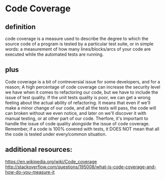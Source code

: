 Code Coverage
==================

definition
------------------------
code coverage is a measure used to describe the degree to which the source code of a program is tested by a particular test suite, or in simple words:
a measurement of how many lines/blocks/arcs of your code are executed while the automated tests are running.

plus
------------------------
Code coverage is a bit of contreversial issue for some developers, and for a reason;
A high percentage of code coverage can increase the security level we have when it comes to refactoring our code, but we have to include the issue of test quality. If the unit tests quality is poor, we can get a wrong feeling about the actual ability of refactoring.
It means that even if we'll make a minor change of our code, and all the tests will pass, the code will can broken without we even notice, and later on we'll discover it with manual testing, or at other part of our code.
Therfore, it's important to handle the issue of code quality alongside the issue of code coverage.
Remember, if a code is 100% covered with tests, it DOES NOT mean that all the code is tested under every/common situation.

additional resources:
-------------------------
https://en.wikipedia.org/wiki/Code_coverage
http://stackoverflow.com/questions/195008/what-is-code-coverage-and-how-do-you-measure-it